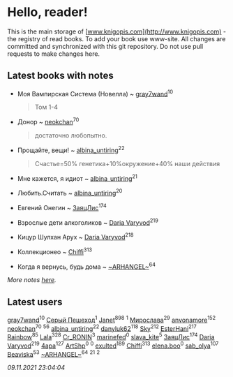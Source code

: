 # Hello, reader!
This is the main storage of [www.knigopis.com](http://www.knigopis.com) - the registry of read books.
To add your book use www-site. All changes are committed and synchronized with this git repository.
Do not use pull requests to make changes here.


## Latest books with notes
* Моя Вампирская Система (Новелла) ~ [gray7wand](users/110/110080946273609412257-google)<sup>10</sup>
    > Том 1-4

* Донор ~ [neokchan](users/113/113179958976964886996-google)<sup>70</sup>
    > достаточно любопытно.

* Прощайте, вещи! ~ [albina_untiring](users/257/2579695-vkontakte)<sup>22</sup>
    > Счастье=50% генетика+10%окружение+40% наши действия

* Мне кажется, я идиот ~ [albina_untiring](users/257/2579695-vkontakte)<sup>21</sup>

* Любить.Считать ~ [albina_untiring](users/257/2579695-vkontakte)<sup>20</sup>

* Евгений Онегин ~ [ЗаяцЛис](users/112/112388384595246311466-google)<sup>174</sup>

* Взрослые дети алкоголиков ~ [Daria Varyvod](users/829/829893410524253-facebook)<sup>219</sup>

* Кицур Шулхан Арух ~ [Daria Varyvod](users/829/829893410524253-facebook)<sup>218</sup>

* Коллекционео ~ [Chiffi](users/105/105831994080785626680-google)<sup>313</sup>

* Когда я вернусь, будь дома ~ [~ARHANGEL~](users/642/64251996-vkontakte)<sup>64</sup>


_More notes [here](latest_books_with_notes.md)._


## Latest users
[gray7wand](users/110/110080946273609412257-google)<sup>10</sup> 
[Серый Пешеход](users/102/102909613832307653776-google)<sup>1</sup> 
[Janet](users/108/108113656204404967440-google)<sup>898</sup> 
[](users/101/101368518035734751027-google)<sup>1</sup> 
[Мирослава](users/106/106107989792957993574-google)<sup>29</sup> 
[anvonamore](users/595/5957175-vkontakte)<sup>152</sup> 
[neokchan](users/113/113179958976964886996-google)<sup>70</sup> 
[](users/153/1537586159620888-facebook)<sup>56</sup> 
[albina_untiring](users/257/2579695-vkontakte)<sup>22</sup> 
[danyluk62](users/374/374149854-vkontakte)<sup>118</sup> 
[Sky](users/118/118049897850017649660-googleplus)<sup>212</sup> 
[EsterHani](users/305/30558181-vkontakte)<sup>217</sup> 
[Rainbow](users/109/109787328219839805802-google)<sup>85</sup> 
[Lala](users/761/76187635-vkontakte)<sup>328</sup> 
[Cr_RONIN](users/112/112090473416384685204-google)<sup>3</sup> 
[marinefed](users/439/4394066-vkontakte)<sup>0</sup> 
[slava_kite](users/134/134671934-vkontakte)<sup>5</sup> 
[ЗаяцЛис](users/112/112388384595246311466-google)<sup>174</sup> 
[Daria Varyvod](users/829/829893410524253-facebook)<sup>219</sup> 
[4apa](users/117/117392596378069249667-google)<sup>127</sup> 
[ArtShp](users/108/108555122591492235889-google)<sup>0</sup> 
[](users/483/483675196-vkontakte)<sup>0</sup> 
[exulted](users/100/100599204551896265722-google)<sup>189</sup> 
[Chiffi](users/105/105831994080785626680-google)<sup>313</sup> 
[elena.boo](users/455/4558179214240383-facebook)<sup>0</sup> 
[sab_olya](users/139/139338401-vkontakte)<sup>107</sup> 
[Beaviska](users/102/10202544960024508-facebook)<sup>53</sup> 
[~ARHANGEL~](users/642/64251996-vkontakte)<sup>64</sup> 
[](users/242/2429115410558517-facebook)<sup>21</sup> 
[](users/101/101113826695860472422-google)<sup>2</sup> 


_09.11.2021 23:04:04_
